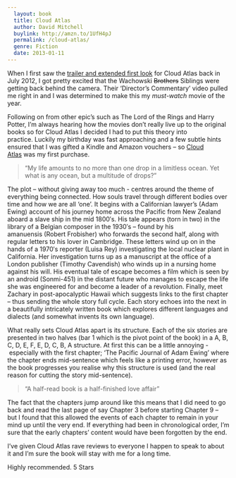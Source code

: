 ```yaml
---
  layout: book
  title: Cloud Atlas
  author: David Mitchell
  buylink: http://amzn.to/1UfH4pJ
  permalink: /cloud-atlas/
  genre: Fiction
  date: 2013-01-11
---
```



When I first saw the <a href="http://trailers.apple.com/trailers/wb/cloudatlas/" target="_blank">trailer and extended first look</a> for Cloud Atlas back in July 2012, I got pretty excited that the Wachowski ~~Brothers~~ Siblings were getting back behind the camera. Their ‘Director’s Commentary’ video pulled me right in and I was determined to make this my _must-watch_ movie of the year.

Following on from other epic’s such as The Lord of the Rings and Harry Potter, I’m always hearing how the movies don’t really live up to the original books so for Cloud Atlas I decided I had to put this theory into practice. Luckily my birthday was fast approaching and a few subtle hints ensured that I was gifted a Kindle and Amazon vouchers – so <a href="http://amzn.to/1UfH4pJ" target="_blank" title="Cloud Atlas Kindle Edition">Cloud Atlas</a> was my first purchase.

> “My life amounts to no more than one drop in a limitless ocean. Yet what is any ocean, but a multitude of drops?”

The plot – without giving away too much - centres around the theme of everything being connected. How souls travel through different bodies over time and how we are all ‘one’. It begins with a Californian lawyer’s (Adam Ewing) account of his journey home across the Pacific from New Zealand aboard a slave ship in the mid 1800′s. His tale appears (torn in two) in the library of a Belgian composer in the 1930′s – found by his amanuensis (Robert Frobisher) who forwards the second half, along with regular letters to his lover in Cambridge. These letters wind up on in the hands of a 1970′s reporter (Luisa Rey) investigating the local nuclear plant in California. Her investigation turns up as a manuscript at the office of a London publisher (Timothy Cavendish) who winds up in a nursing home against his will. His eventual tale of escape becomes a film which is seen by an android (Sonmi-451) in the distant future who manages to escape the life she was engineered for and become a leader of a revolution. Finally, meet Zachary in post-apocalyptic Hawaii which suggests links to the first chapter – thus sending the whole story full cycle. Each story echoes into the next in a beautifully intricately written book which explores different languages and dialects (and somewhat invents its own language).

What really sets Cloud Atlas apart is its structure. Each of the six stories are presented in two halves (bar 1 which is the pivot point of the book) in a A, B, C, D, E, F, E, D, C, B, A structure. At first this can be a little annoying - especially with the first chapter; ‘The Pacific Journal of Adam Ewing’ where the chapter ends mid-sentence which feels like a printing error, however as the book progresses you realise why this structure is used (and the real reason for cutting the story mid-sentence).

> “A half-read book is a half-finished love affair”

The fact that the chapters jump around like this means that I did need to go back and read the last page of say Chapter 3 before starting Chapter 9 – but I found that this allowed the events of each chapter to remain in your mind up until the very end. If everything had been in chronological order, I’m sure that the early chapters’ content would have been forgotten by the end.

I’ve given Cloud Atlas rave reviews to everyone I happen to speak to about it and I’m sure the book will stay with me for a long time.

Highly recommended. 5 Stars
